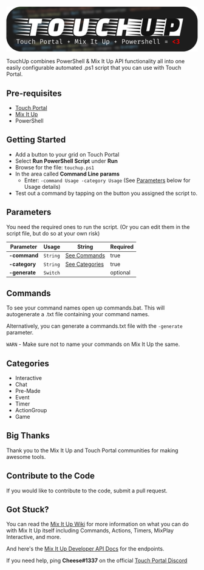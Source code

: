 ![](image.png)	

TouchUp combines PowerShell & Mix It Up API functionality all into one easily configurable automated .ps1 script that you can use with Touch Portal.	

## Pre-requisites	
- [Touch Portal](https://www.touch-portal.com/)	
- [Mix It Up](https://mixitupapp.com/)	
- PowerShell	

## **Getting Started**	

- Add a button to your grid on Touch Portal	
- Select **Run PowerShell Script** under **Run**	
- Browse for the file: `touchup.ps1`	
- In the area called **Command Line params**	
    - Enter: `-command Usage -category Usage` (See [Parameters](#Parameters) below for Usage details)	
- Test out a command by tapping on the button you assigned the script to.	

## **Parameters** 	

You need the required ones to run the script. (Or you can edit them in the script file, but do so at your own risk)	

| Parameter    | Usage        | String  | Required	
|------------------|-|-| -|	
| **-command** | `String` | [See Commands](#Commands) | true	
| **-category**| `String` |[See Categories](#Categories) | true	
| **-generate** | `Switch` |  | optional	

## Commands	

To see your command names open up commands.bat. This will autogenerate a .txt file containing your command names.	

Alternatively, you can generate a commands.txt file with the `-generate` parameter.	

`WARN` - Make sure not to name your commands on Mix It Up the same.	

## Categories	

- Interactive 	
- Chat 	
- Pre-Made	
- Event	
- Timer	
- ActionGroup	
- Game	

## Big Thanks	

Thank you to the Mix It Up and Touch Portal communities for making awesome tools.	

## Contribute to the Code	

If you would like to contribute to the code, submit a pull request. 	

## Got Stuck?	

You can read the [Mix It Up Wiki](https://github.com/SaviorXTanren/mixer-mixitup/wiki) for more information on what you can do with Mix It Up itself including Commands, Actions, Timers, MixPlay Interactive, and more.	

And here's the [Mix It Up Developer API Docs](https://saviorxtanren.github.io/mixer-mixitup) for the endpoints.	

If you need help, ping **Cheese#1337** on the official [Touch Portal Discord](discord.gg/MgxQb8r)
